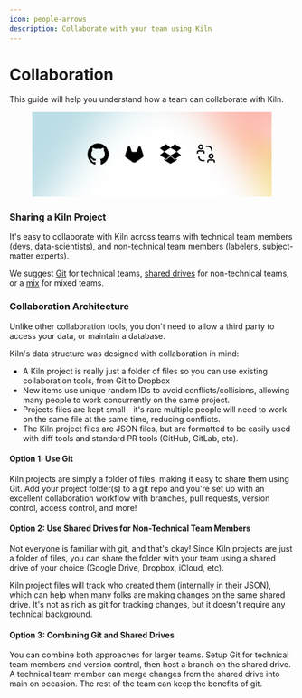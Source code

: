 ```yaml
---
icon: people-arrows
description: Collaborate with your team using Kiln
---
```


# Collaboration

This guide will help you understand how a team can collaborate with Kiln.

<figure><img src="../.gitbook/assets/Collab.png" alt=""><figcaption></figcaption></figure>

### Sharing a Kiln Project

It's easy to collaborate with Kiln across teams with technical team members (devs, data-scientists), and non-technical team members (labelers, subject-matter experts).

We suggest [Git](collaboration.md#option-1-use-git) for technical teams, [shared drives](collaboration.md#option-2-use-shared-drives-for-non-technical-team-members) for non-technical teams, or a [mix](collaboration.md#option-3-combining-git-and-shared-drives) for mixed teams.

### Collaboration Architecture

Unlike other collaboration tools, you don't need to allow a third party to access your data, or maintain a database.

Kiln's data structure was designed with collaboration in mind:

* A Kiln project is really just a folder of files so you can use existing collaboration tools, from Git to Dropbox
* New items use unique random IDs to avoid conflicts/collisions, allowing many people to work concurrently on the same project.
* Projects files are kept small - it's rare multiple people will need to work on the same file at the same time, reducing conflicts.
* The Kiln project files are JSON files, but are formatted to be easily used with diff tools and standard PR tools (GitHub, GitLab, etc).

#### Option 1: Use Git

Kiln projects are simply a folder of files, making it easy to share them using Git. Add your project folder(s) to a git repo and you're set up with an excellent collaboration workflow with branches, pull requests, version control, access control, and more!

#### Option 2: Use Shared Drives for Non-Technical Team Members

Not everyone is familiar with git, and that's okay! Since Kiln projects are just a folder of files, you can share the folder with your team using a shared drive of your choice (Google Drive, Dropbox, iCloud, etc).

Kiln project files will track who created them (internally in their JSON), which can help when many folks are making changes on the same shared drive. It's not as rich as git for tracking changes, but it doesn't require any technical background.

#### Option 3: Combining Git and Shared Drives

You can combine both approaches for larger teams. Setup Git for technical team members and version control, then host a branch on the shared drive. A technical team member can merge changes from the shared drive into main on occasion. The rest of the team can keep the benefits of git.

